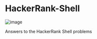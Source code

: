# HackerRank-Shell

![image](https://user-images.githubusercontent.com/21957617/142762954-96d4e53e-37e8-455f-942a-7114f02c7123.png)

Answers to the HackerRank Shell problems
